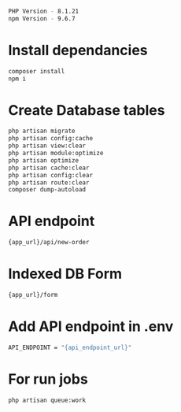 ```bash
PHP Version - 8.1.21
npm Version - 9.6.7
```

# Install dependancies
```bash
composer install
npm i
```

# Create Database tables
```bash
php artisan migrate
php artisan config:cache
php artisan view:clear
php artisan module:optimize
php artisan optimize
php artisan cache:clear
php artisan config:clear
php artisan route:clear
composer dump-autoload
```
# API endpoint
```bash
{app_url}/api/new-order
```

# Indexed DB Form
```bash
{app_url}/form
```

# Add API endpoint in .env
```bash
API_ENDPOINT = "{api_endpoint_url}"
```

# For run jobs
```bash
php artisan queue:work
```
